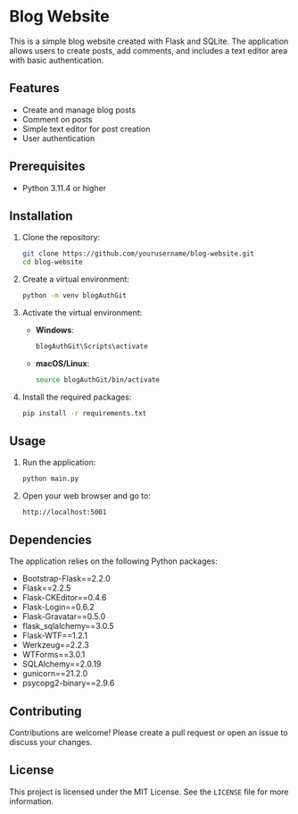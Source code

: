 # Blog Website

This is a simple blog website created with Flask and SQLite. The application allows users to create posts, add comments, and includes a text editor area with basic authentication.

## Features

- Create and manage blog posts
- Comment on posts
- Simple text editor for post creation
- User authentication

## Prerequisites

- Python 3.11.4 or higher

## Installation

1. Clone the repository:

   ```bash
   git clone https://github.com/yourusername/blog-website.git
   cd blog-website
   ```

2. Create a virtual environment:

   ```bash
   python -m venv blogAuthGit
   ```

3. Activate the virtual environment:

   - **Windows**:

     ```bash
     blogAuthGit\Scripts\activate
     ```

   - **macOS/Linux**:

     ```bash
     source blogAuthGit/bin/activate
     ```

4. Install the required packages:

   ```bash
   pip install -r requirements.txt
   ```

## Usage

1. Run the application:

   ```bash
   python main.py
   ```

2. Open your web browser and go to:

   ```
   http://localhost:5001
   ```

## Dependencies

The application relies on the following Python packages:

- Bootstrap-Flask==2.2.0
- Flask==2.2.5
- Flask-CKEditor==0.4.6
- Flask-Login==0.6.2
- Flask-Gravatar==0.5.0
- flask_sqlalchemy==3.0.5
- Flask-WTF==1.2.1
- Werkzeug==2.2.3
- WTForms==3.0.1
- SQLAlchemy==2.0.19
- gunicorn==21.2.0
- psycopg2-binary==2.9.6

## Contributing

Contributions are welcome! Please create a pull request or open an issue to discuss your changes.

## License

This project is licensed under the MIT License. See the `LICENSE` file for more information.
